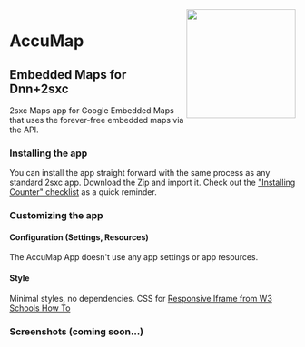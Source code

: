 <image src="app-icon.png" align="right" width="192px">

# AccuMap
  
## Embedded Maps for Dnn+2sxc

2sxc Maps app for Google Embedded Maps that uses the forever-free embedded maps via the API.

### Installing the app

You can install the app straight forward with the same process as any standard 2sxc app. Download the Zip and import it. Check out the ["Installing Counter" checklist](https://azing.org/2sxc/r/wD0h-932) as a quick reminder.

### Customizing the app

#### Configuration (Settings, Resources)

The AccuMap App doesn't use any app settings or app resources.

#### Style

Minimal styles, no dependencies. CSS for [Responsive Iframe from W3 Schools How To](https://www.w3schools.com/howto/howto_css_responsive_iframes.asp)

### Screenshots (coming soon...)
